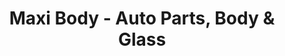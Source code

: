 ---
title: "Maxi Body - Auto Parts, Body & Glass"
url: /santurce/maxi-body-auto-parts-body-und-glass/
shop: Autoteile
---